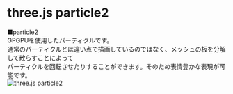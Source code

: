 # three.js particle2


■particle2  
GPGPUを使用したパーティクルです。  
通常のパーティクルとは違い点で描画しているのではなく、メッシュの板を分解して散らすことによって  
パーティクルを回転させたりすることができます。そのため表情豊かな表現が可能です。  
![three.js particle2](http://skizi.jp/github/assets/images/particle2.gif)